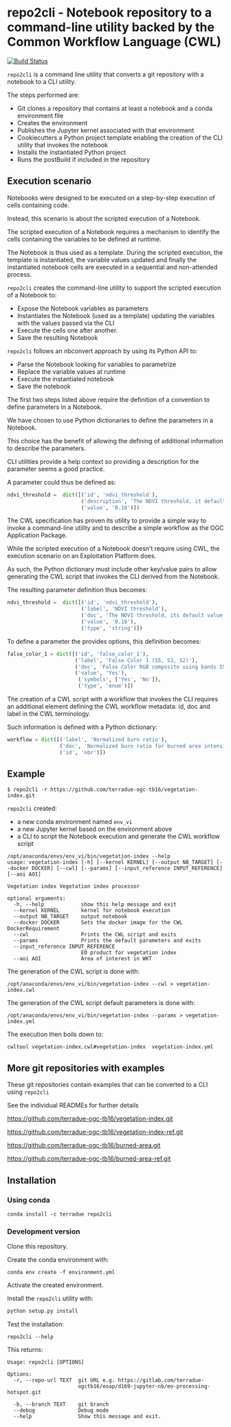 # repo2cli - Notebook repository to a command-line utility backed by the Common Workflow Language (CWL) 

[![Build Status](https://travis-ci.com/terradue-ogc-tb16/repo2cli.svg?branch=develop)](https://travis-ci.com/terradue-ogc-tb16/repo2cli)

`repo2cli` is a command line utility that converts a git repository with a notebook to a CLI utility.

The steps performed are:

- Git clones a repository that contains at least a notebook and a conda environment file
- Creates the environment 
- Publishes the Jupyter kernel associated with that environment
- Cookiecutters a Python project template enabling the creation of the CLI utility that invokes the notebook
- Installs the instantiated Python project 
- Runs the postBuild if included in the repository

## Execution scenario

Notebooks were designed to be executed on a step-by-step execution of cells containing code. 

Instead, this scenario is about the scripted execution of a Notebook. 

The scripted execution of a Notebook requires a mechanism to identify the cells containing the variables to be defined at runtime. 

The Notebook is thus used as a template. During the scripted execution, the template is instantiated, the variable values updated and finally the instantiated notebook cells are executed in a sequential and non-attended process.


`repo2cli` creates the command-line utility to support the scripted execution of a Notebook to:

- Expose the Notebook variables as parameters 
- Instantiates the Notebook (used as a template) updating the variables with the values passed via the CLI
- Execute the cells one after another.
- Save the resulting Notebook 

`repo2cli` follows an nbconvert approach by using its Python API to:

- Parse the Notebook looking for variables to parametrize 
- Replace the variable values at runtime
- Execute the instantiated notebook 
- Save the notebook

The first two steps listed above require the definition of a convention to define parameters in a Notebook. 

We have chosen to use Python dictionaries to define the parameters in a Notebook. 

This choice has the benefit of allowing the defining of additional information to describe the parameters.

CLI utilities provide a help context so providing a description for the parameter seems a good practice.

A parameter could thus be defined as:

```python
ndvi_threshold =  dict([('id', 'ndvi_threshold'),
                        ('description', 'The NDVI threshold, it default value is 0,18'),
                        ('value', '0.18')])
```

The CWL specification has proven its utility to provide a simple way to invoke a command-line utility and to describe a simple workflow as the OGC Application Package.

While the scripted execution of a Notebook doesn’t require using CWL, the execution scenario on an Exploitation Platform does. 

As such, the Python dictionary must include other key/value pairs to allow generating the CWL script that invokes the CLI derived from the Notebook.

The resulting parameter definition thus becomes:

```python
ndvi_threshold =  dict([('id', 'ndvi_threshold'),
                        ('label', 'NDVI threshold'),
                        ('doc', 'The NDVI threshold, its default value is 0.18'),
                        ('value', '0.18'),
                        ('type', 'string')])
```
To define a parameter the provides options, this definition becomes:

```python
false_color_1 = dict([('id', 'false_color_1'),
                      ('label', 'False Color 1 (S5, S3, S2)'),
                      ('doc', 'False Color RGB composite using bands S5, S3 and S2'),
                      ('value', 'Yes'),
                       ('symbols', ['Yes', 'No']),
                       ('type', 'enum')])
```

The creation of a CWL script with a workflow that invokes the CLI requires an additional element defining the CWL workflow metadata: id, doc and label in the CWL terminology. 

Such information is defined with a Python dictionary:

```python
workflow = dict([('label', 'Normalized burn ratio'),
                 ('doc', 'Normalized burn ratio for burned area intensity assessment'),
                 ('id', 'nbr')])
```

## Example

```console
$ repo2cli -r https://github.com/terradue-ogc-tb16/vegetation-index.git 
```

`repo2cli` created:

- a new conda environment named `env_vi`
- a new Jupyter kernel based on the environment above
- a CLI to script the Notebook execution and generate the CWL workflow script

```console
/opt/anaconda/envs/env_vi/bin/vegetation-index --help
usage: vegetation-index [-h] [--kernel KERNEL] [--output NB_TARGET] [--docker DOCKER] [--cwl] [--params] [--input_reference INPUT_REFERENCE] [--aoi AOI]

Vegetation index Vegetation index processor

optional arguments:
  -h, --help            show this help message and exit
  --kernel KERNEL       kernel for notebook execution
  --output NB_TARGET    output notebook
  --docker DOCKER       Sets the docker image for the CWL DockerRequirement
  --cwl                 Prints the CWL script and exits
  --params              Prints the default parameters and exits
  --input_reference INPUT_REFERENCE
                        EO product for vegetation index
  --aoi AOI             Area of interest in WKT
```

The generation of the CWL script is done with:

```console
/opt/anaconda/envs/env_vi/bin/vegetation-index --cwl > vegetation-index.cwl 
```

The generation of the CWL script default parameters is done with:

```console
/opt/anaconda/envs/env_vi/bin/vegetation-index --params > vegetation-index.yml
```

The execution then boils down to:

```console
cwltool vegetation-index.cwl#vegetation-index  vegetation-index.yml
```
## More git repositories with examples

These git repositories contain examples that can be converted to a CLI using `repo2cli`

See the individual READMEs for further details

https://github.com/terradue-ogc-tb16/vegetation-index.git

https://github.com/terradue-ogc-tb16/vegetation-index-ref.git

https://github.com/terradue-ogc-tb16/burned-area.git

https://github.com/terradue-ogc-tb16/burned-area-ref.git

## Installation

### Using conda

```console
conda install -c terradue repo2cli
```

### Development version

Clone this repository.

Create the conda environment with:

```console
conda env create -f environment.yml 
```

Activate the created environment.

Install the `repo2cli` utility with:

```python
python setup.py install 
```

Test the installation:

```console
repo2cli --help
```

This returns:

```
Usage: repo2cli [OPTIONS]

Options:
  -r, --repo-url TEXT  git URL e.g. https://gitlab.com/terradue-
                       ogctb16/eoap/d169-jupyter-nb/eo-processing-hotspot.git

  -b, --branch TEXT    git branch
  --debug              Debug mode
  --help               Show this message and exit.
```
